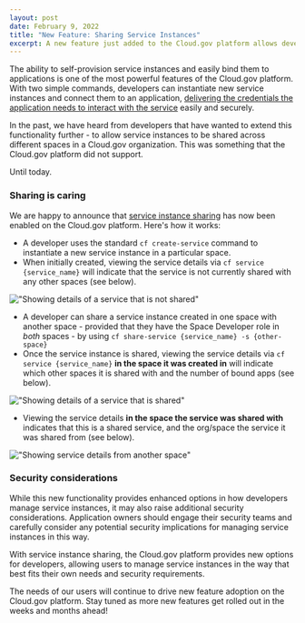 ```yaml
---
layout: post
date: February 9, 2022
title: "New Feature: Sharing Service Instances"
excerpt: A new feature just added to the Cloud.gov platform allows developers to share service instances.
---
```


The ability to self-provision service instances and easily bind them to applications is one of the most powerful features of the Cloud.gov platform. With two simple commands, developers can instantiate new service instances and connect them to an application, [delivering the credentials the application needs to interact with the service](https://docs.cloudfoundry.org/devguide/services/application-binding.html) easily and securely. 

In the past, we have heard from developers that have wanted to extend this functionality further - to allow service instances to be shared across different spaces in a Cloud.gov organization. This was something that the Cloud.gov platform did not support. 

Until today.

### Sharing is caring

We are happy to announce that [service instance sharing](https://docs.cloudfoundry.org/devguide/services/sharing-instances.html#sharing) has now been enabled on the Cloud.gov platform. Here's how it works:

* A developer uses the standard `cf create-service` command to instantiate a new service instance in a particular space.
* When initially created, viewing the service details via `cf service {service_name}` will indicate that the service is not currently shared with any other spaces (see below).

!["Showing details of a service that is not shared"]({{site.baseurl}}/assets/service-not-shared.png)

* A developer can share a service instance created in one space with another space - provided that they have the Space Developer role in _both_ spaces - by using `cf share-service {service_name} -s {other-space}`
* Once the service instance is shared, viewing the service details via `cf service {service_name}` **in the space it was created in** will indicate which other spaces it is shared with and the number of bound apps  (see below).

!["Showing details of a service that is shared"]({{site.baseurl}}/assets/service-shared.png)

* Viewing the service details **in the space the service was shared with** indicates that this is a shared service, and the org/space the service it was shared from  (see below).

!["Showing service details from another space"]({{site.baseurl}}/assets/show-service-details.png)

### Security considerations

While this new functionality provides enhanced options in how developers manage service instances, it may also raise additional security considerations. Application owners should engage their security teams and carefully consider any potential security implications for managing service instances in this way.

With service instance sharing, the Cloud.gov platform provides new options for developers, allowing users to manage service instances in the way that best fits their own needs and security requirements.

The needs of our users will continue to drive new feature adoption on the Cloud.gov platform. Stay tuned as more new features get rolled out in the weeks and months ahead! 